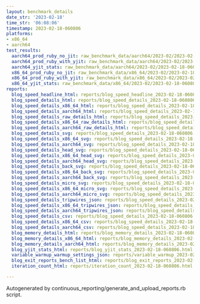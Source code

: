 ```yaml
---
layout: benchmark_details
date_str: '2023-02-18'
time_str: '06:08:06'
timestamp: 2023-02-18-060806
platforms:
- x86_64
- aarch64
test_results:
  aarch64_prod_ruby_no_jit: raw_benchmark_data/aarch64/2023-02/2023-02-18-060806_basic_benchmark_aarch64_prod_ruby_no_jit.json
  aarch64_prod_ruby_with_yjit: raw_benchmark_data/aarch64/2023-02/2023-02-18-060806_basic_benchmark_aarch64_prod_ruby_with_yjit.json
  aarch64_yjit_stats: raw_benchmark_data/aarch64/2023-02/2023-02-18-060806_basic_benchmark_aarch64_yjit_stats.json
  x86_64_prod_ruby_no_jit: raw_benchmark_data/x86_64/2023-02/2023-02-18-060806_basic_benchmark_x86_64_prod_ruby_no_jit.json
  x86_64_prod_ruby_with_yjit: raw_benchmark_data/x86_64/2023-02/2023-02-18-060806_basic_benchmark_x86_64_prod_ruby_with_yjit.json
  x86_64_yjit_stats: raw_benchmark_data/x86_64/2023-02/2023-02-18-060806_basic_benchmark_x86_64_yjit_stats.json
reports:
  blog_speed_headline_html: reports/blog_speed_headline_2023-02-18-060806.html
  blog_speed_details_html: reports/blog_speed_details_2023-02-18-060806.html
  blog_speed_details_x86_64_html: reports/blog_speed_details_2023-02-18-060806.x86_64.html
  blog_speed_details_aarch64_html: reports/blog_speed_details_2023-02-18-060806.aarch64.html
  blog_speed_details_raw_details_html: reports/blog_speed_details_2023-02-18-060806.raw_details.html
  blog_speed_details_x86_64_raw_details_html: reports/blog_speed_details_2023-02-18-060806.x86_64.raw_details.html
  blog_speed_details_aarch64_raw_details_html: reports/blog_speed_details_2023-02-18-060806.aarch64.raw_details.html
  blog_speed_details_svg: reports/blog_speed_details_2023-02-18-060806.svg
  blog_speed_details_x86_64_svg: reports/blog_speed_details_2023-02-18-060806.x86_64.svg
  blog_speed_details_aarch64_svg: reports/blog_speed_details_2023-02-18-060806.aarch64.svg
  blog_speed_details_head_svg: reports/blog_speed_details_2023-02-18-060806.head.svg
  blog_speed_details_x86_64_head_svg: reports/blog_speed_details_2023-02-18-060806.x86_64.head.svg
  blog_speed_details_aarch64_head_svg: reports/blog_speed_details_2023-02-18-060806.aarch64.head.svg
  blog_speed_details_back_svg: reports/blog_speed_details_2023-02-18-060806.back.svg
  blog_speed_details_x86_64_back_svg: reports/blog_speed_details_2023-02-18-060806.x86_64.back.svg
  blog_speed_details_aarch64_back_svg: reports/blog_speed_details_2023-02-18-060806.aarch64.back.svg
  blog_speed_details_micro_svg: reports/blog_speed_details_2023-02-18-060806.micro.svg
  blog_speed_details_x86_64_micro_svg: reports/blog_speed_details_2023-02-18-060806.x86_64.micro.svg
  blog_speed_details_aarch64_micro_svg: reports/blog_speed_details_2023-02-18-060806.aarch64.micro.svg
  blog_speed_details_tripwires_json: reports/blog_speed_details_2023-02-18-060806.tripwires.json
  blog_speed_details_x86_64_tripwires_json: reports/blog_speed_details_2023-02-18-060806.x86_64.tripwires.json
  blog_speed_details_aarch64_tripwires_json: reports/blog_speed_details_2023-02-18-060806.aarch64.tripwires.json
  blog_speed_details_csv: reports/blog_speed_details_2023-02-18-060806.csv
  blog_speed_details_x86_64_csv: reports/blog_speed_details_2023-02-18-060806.x86_64.csv
  blog_speed_details_aarch64_csv: reports/blog_speed_details_2023-02-18-060806.aarch64.csv
  blog_memory_details_html: reports/blog_memory_details_2023-02-18-060806.html
  blog_memory_details_x86_64_html: reports/blog_memory_details_2023-02-18-060806.x86_64.html
  blog_memory_details_aarch64_html: reports/blog_memory_details_2023-02-18-060806.aarch64.html
  blog_yjit_stats_html: reports/blog_yjit_stats_2023-02-18-060806.html
  variable_warmup_warmup_settings_json: reports/variable_warmup_2023-02-18-060806.warmup_settings.json
  blog_exit_reports_bench_list_html: reports/blog_exit_reports_2023-02-18-060806.bench_list.html
  iteration_count_html: reports/iteration_count_2023-02-18-060806.html

---
```

Autogenerated by continuous_reporting/generate_and_upload_reports.rb script.
